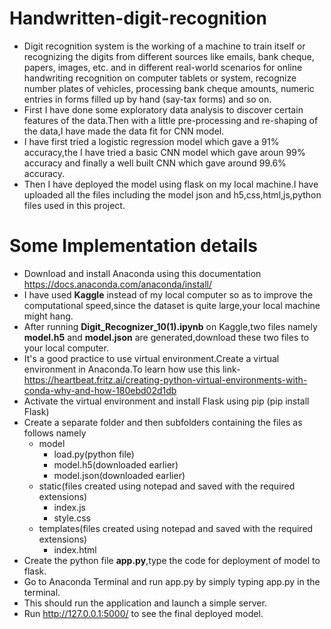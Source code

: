 # Handwritten-digit-recognition
* Digit recognition system is the working of a machine to train itself or recognizing the digits from different sources like emails, bank cheque, papers, images, etc. and in different real-world scenarios for online handwriting recognition on computer tablets or system, recognize number plates of vehicles, processing bank cheque amounts, numeric entries in forms filled up by hand (say-tax forms) and so on.
* First I have done some exploratory data analysis to discover certain features of the data.Then with a little pre-processing and re-shaping of the data,I have made the data fit for CNN model.
* I have first tried a logistic regression model which gave a 91% accuracy,the I have tried a basic CNN model which gave aroun 99% accuracy and finally a well built CNN which gave around 99.6% accuracy.
* Then I have deployed the model using flask on my local machine.I have uploaded all the files including the model json and h5,css,html,js,python files used in this project.
# Some Implementation details
* Download and install Anaconda using this documentation https://docs.anaconda.com/anaconda/install/
* I have used **Kaggle** instead of my local computer so as to improve the computational speed,since the dataset is quite large,your local machine might hang.
* After running **Digit_Recognizer_10(1).ipynb** on Kaggle,two files namely **model.h5** and **model.json** are generated,download these two files to your local computer.
* It's a good practice to use virtual environment.Create a virtual environment in Anaconda.To learn how use this link- https://heartbeat.fritz.ai/creating-python-virtual-environments-with-conda-why-and-how-180ebd02d1db
* Activate the virtual environment and install Flask using pip (pip install Flask)
* Create a separate folder and then subfolders containing the files as follows namely 
    * model
       * load.py(python file)
       * model.h5(downloaded earlier)
       * model.json(downloaded earlier)
    * static(files created using notepad and saved with the required extensions)
       * index.js
       * style.css
    * templates(files created using notepad and saved with the required extensions)
       * index.html
* Create the python file **app.py**,type the code for deployment of model to flask.
* Go to Anaconda Terminal and run app.py by simply typing app.py in the terminal.
* This should run the application and launch a simple server. 
* Run http://127.0.0.1:5000/ to see the final deployed model.
